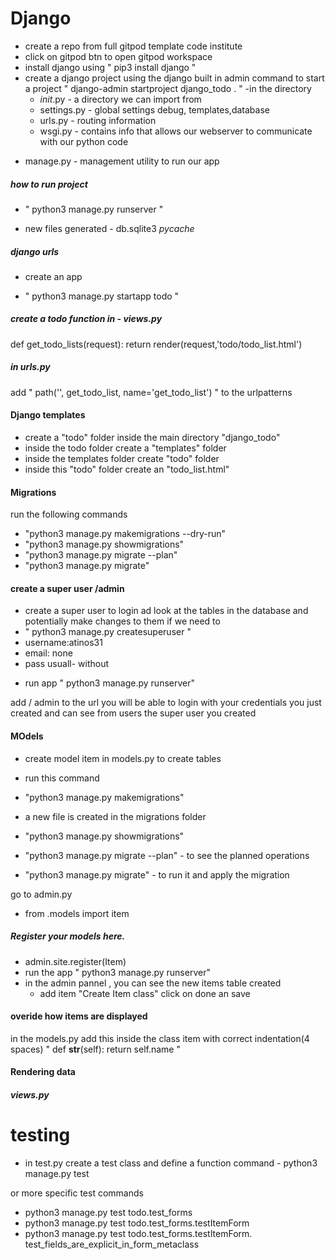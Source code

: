 # Django 
- create a repo from full gitpod template code institute
- click on gitpod btn to open gitpod workspace
- install django using " pip3 install django "
- create a django project using the django built in admin command to start a project " django-admin startproject django_todo . "
-in the directory
  * _init_.py  - a directory we can import from
  * settings.py  - global settings debug, templates,database
  * urls.py  - routing information
  * wsgi.py   - contains info that allows our webserver to communicate with our python code
* manage.py   - management utility to run our app

##### how to run project 
* " python3 manage.py runserver "
 - new files generated - db.sqlite3  _pycache_

##### django urls
 * create an app 
 - " python3 manage.py startapp todo "

##### create a todo function in - views.py
 def get_todo_lists(request):
     return render(request,'todo/todo_list.html')

##### in urls.py
 add " path('', get_todo_list, name='get_todo_list') "  to the urlpatterns

#### Django templates
 - create a "todo" folder  inside the main directory "django_todo"
 - inside the todo folder create a "templates" folder
 - inside the templates folder create "todo" folder
 - inside this "todo" folder create an "todo_list.html"

#### Migrations
run the following commands
 - "python3 manage.py makemigrations --dry-run"
 - "python3 manage.py showmigrations"
 - "python3 manage.py migrate --plan"
 - "python3 manage.py migrate"

#### create a super user /admin
- create a super user to login ad look at the tables in the database and potentially make changes to them if we need to
 - " python3 manage.py createsuperuser "
  - username:atinos31
  - email: none
  - pass usuall-  without
 * run app " python3 manage.py runserver"

add / admin to the url
you will be able to login
with your credentials you just created and can see from users the super user you created

#### MOdels
 - create model item in models.py to create tables
 - run this command
 - "python3 manage.py makemigrations"
- a new file is created in the migrations folder

 - "python3 manage.py showmigrations"
 - "python3 manage.py migrate --plan"   - to see the planned operations
 - "python3 manage.py migrate"    - to run it and apply the migration

go to admin.py
 - from .models import item
##### Register your models here.
 - admin.site.register(Item)
 - run the app " python3 manage.py runserver"
 - in the admin pannel , you can see the new items table created
   - add item "Create Item class" click on done an save

#### overide how items are displayed
 in the models.py add this inside the class item with correct indentation(4 spaces)
  "   def __str__(self): 
        return self.name "

#### Rendering data
##### views.py


# testing
- in test.py create a test class and define a function
 command - python3 manage.py test

 or more specific test commands
  * python3 manage.py test todo.test_forms
  * python3 manage.py test todo.test_forms.testItemForm
  *  python3 manage.py test todo.test_forms.testItemForm.   test_fields_are_explicit_in_form_metaclass
